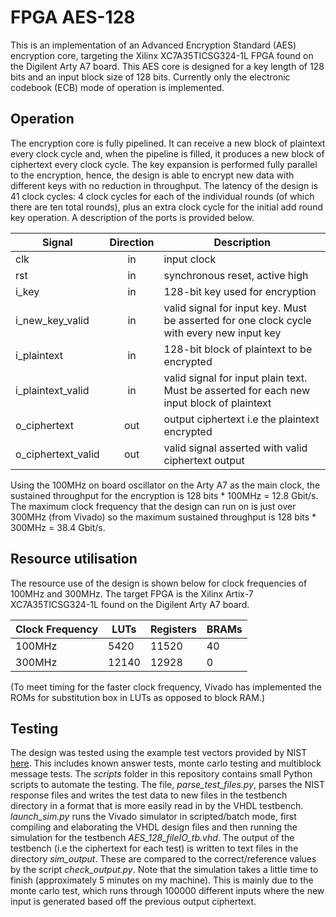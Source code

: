 # FPGA AES-128
This is an implementation of an Advanced Encryption Standard (AES) encryption core, targeting the Xilinx XC7A35TICSG324-1L FPGA found on the Digilent Arty A7 board. This AES core is designed for a key length of 128 bits and an input block size of 128 bits. Currently only the electronic codebook (ECB) mode of operation is implemented.

## Operation
The encryption core is fully pipelined. It can receive a new block of plaintext every clock cycle and, when the pipeline is filled, it produces a new block of ciphertext every clock cycle. The key expansion is performed fully parallel to the encryption, hence, the design is able to encrypt new data with different keys with no reduction in throughput. The latency of the design is 41 clock cycles: 4 clock cycles for each of the individual rounds (of which there are ten total rounds), plus an extra clock cycle for the initial add round key operation. A description of the ports is provided below. 

|Signal|Direction|Description |
|------|:---------:|------------|
|clk | in | input clock |
|rst | in | synchronous reset, active high |
|i_key | in | 128-bit key used for encryption |
|i_new_key_valid | in | valid signal for input key. Must be asserted for one clock cycle with every new input key|
|i_plaintext | in | 128-bit block of plaintext to be encrypted |
|i_plaintext_valid | in | valid signal for input plain text. Must be asserted for each new input block of plaintext  |
|o_ciphertext | out | output ciphertext i.e the plaintext encrypted|
|o_ciphertext_valid | out | valid signal asserted with valid ciphertext output|

Using the 100MHz on board oscillator on the Arty A7 as the main clock, the sustained throughput for the encryption is 128 bits * 100MHz = 12.8 Gbit/s. The maximum clock frequency that the design can run on is just over 300MHz (from Vivado) so the maximum sustained throughput is 128 bits * 300MHz = 38.4 Gbit/s.

## Resource utilisation
The resource use of the design is shown below for clock frequencies of 100MHz and 300MHz. The target FPGA is the Xilinx Artix-7 XC7A35TICSG324-1L found on the Digilent Arty A7 board. 

|Clock Frequency|LUTs|Registers|BRAMs| 
|---|---|---|---|
|100MHz|5420|11520|40|
|300MHz|12140|12928|0|

(To meet timing for the faster clock frequency, Vivado has implemented the ROMs for substitution box in LUTs as opposed to block RAM.)

## Testing
The design was tested using the example test vectors provided by NIST [here](https://csrc.nist.gov/projects/cryptographic-algorithm-validation-program/block-ciphers#AES). This includes known answer tests, monte carlo testing and multiblock message tests. The *scripts* folder in this repository contains small Python scripts to automate the testing. The file, *parse_test_files.py*, parses the NIST response files and writes the test data to new files in the testbench directory in a format that is more easily read in by the VHDL testbench. *launch_sim.py* runs the Vivado simulator in scripted/batch mode, first compiling and elaborating the VHDL design files and then running the simulation for the testbench *AES_128_fileIO_tb.vhd*. The output of the testbench (i.e the ciphertext for each test) is written to text files in the directory *sim_output*. These are compared to the correct/reference values by the script *check_output.py*. Note that the simulation takes a little time to finish (approximately 5 minutes on my machine). This is mainly due to the monte carlo test, which runs through 100000 different inputs where the new input is generated based off the previous output ciphertext. 













